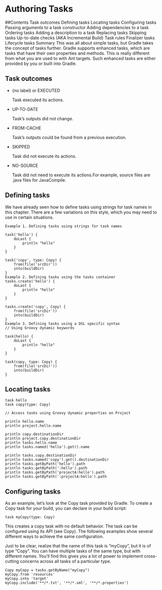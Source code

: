 # Authoring Tasks
##Contents
    Task outcomes
    Defining tasks
    Locating tasks
    Configuring tasks
    Passing arguments to a task constructor
    Adding dependencies to a task
    Ordering tasks
    Adding a description to a task
    Replacing tasks
    Skipping tasks
    Up-to-date checks (AKA Incremental Build)
    Task rules
    Finalizer tasks
    Lifecycle tasks
    Summary
  This was all about simple tasks, but Gradle takes the concept of tasks further. Gradle supports enhanced tasks, which are tasks that have their own properties and methods. This is really different from what you are used to with Ant targets. Such enhanced tasks are either provided by you or built into Gradle.
## Task outcomes
+ (no label) or EXECUTED

     Task executed its actions.
   
+ UP-TO-DATE

    Task’s outputs did not change.
+ FROM-CACHE

    Task’s outputs could be found from a previous execution.
+ SKIPPED
    
    Task did not execute its actions.
    
+ NO-SOURCE
    
    Task did not need to execute its actions.For example, source files are .java files for JavaCompile.
## Defining tasks
We have already seen how to define tasks using strings for task names in this chapter. There are a few variations on this style, which you may need to use in certain situations.
```$xslt
Example 1. Defining tasks using strings for task names

task('hello') {
    doLast {
        println "hello"
    }
}

task('copy', type: Copy) {
    from(file('srcDir'))
    into(buildDir)
}
Example 2. Defining tasks using the tasks container
tasks.create('hello') {
    doLast {
        println "hello"
    }
}

tasks.create('copy', Copy) {
    from(file('srcDir'))
    into(buildDir)
}
Example 3. Defining tasks using a DSL specific syntax
// Using Groovy dynamic keywords

task(hello) {
    doLast {
        println "hello"
    }
}

task(copy, type: Copy) {
    from(file('srcDir'))
    into(buildDir)
}
```
## Locating tasks
```$xslt
task hello
task copy(type: Copy)

// Access tasks using Groovy dynamic properties on Project

println hello.name
println project.hello.name

println copy.destinationDir
println project.copy.destinationDir
println tasks.hello.name
println tasks.named('hello').get().name

println tasks.copy.destinationDir
println tasks.named('copy').get().destinationDir
println tasks.getByPath('hello').path
println tasks.getByPath(':hello').path
println tasks.getByPath('projectA:hello').path
println tasks.getByPath(':projectA:hello').path
```
## Configuring tasks
As an example, let’s look at the Copy task provided by Gradle. To create a Copy task for your build, you can declare in your build script:
```$xslt
task myCopy(type: Copy)

```
This creates a copy task with no default behavior. The task can be configured using its API (see Copy). The following examples show several different ways to achieve the same configuration.

Just to be clear, realize that the name of this task is “myCopy”, but it is of type “Copy”. You can have multiple tasks of the same type, but with different names. You’ll find this gives you a lot of power to implement cross-cutting concerns across all tasks of a particular type.
```$xslt
Copy myCopy = tasks.getByName("myCopy")
myCopy.from 'resources'
myCopy.into 'target'
myCopy.include('**/*.txt', '**/*.xml', '**/*.properties')
```
   

   